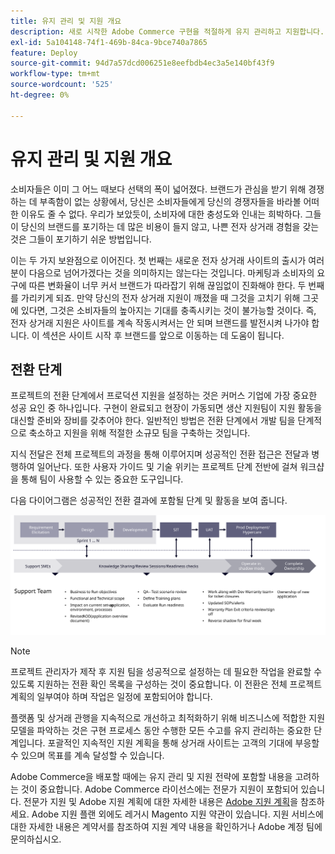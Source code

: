 ```yaml
---
title: 유지 관리 및 지원 개요
description: 새로 시작한 Adobe Commerce 구현을 적절하게 유지 관리하고 지원합니다.
exl-id: 5a104148-74f1-469b-84ca-9bce740a7865
feature: Deploy
source-git-commit: 94d7a57dcd006251e8eefbdb4ec3a5e140bf43f9
workflow-type: tm+mt
source-wordcount: '525'
ht-degree: 0%

---
```


# 유지 관리 및 지원 개요

소비자들은 이미 그 어느 때보다 선택의 폭이 넓어졌다. 브랜드가 관심을 받기 위해 경쟁하는 데 부족함이 없는 상황에서, 당신은 소비자들에게 당신의 경쟁자들을 바라볼 어떠한 이유도 줄 수 없다. 우리가 보았듯이, 소비자에 대한 충성도와 인내는 희박하다. 그들이 당신의 브랜드를 포기하는 데 많은 비용이 들지 않고, 나쁜 전자 상거래 경험을 갖는 것은 그들이 포기하기 쉬운 방법입니다.

이는 두 가지 보완점으로 이어진다. 첫 번째는 새로운 전자 상거래 사이트의 출시가 여러분이 다음으로 넘어가겠다는 것을 의미하지는 않는다는 것입니다. 마케팅과 소비자의 요구에 따른 변화율이 너무 커서 브랜드가 따라잡기 위해 끊임없이 진화해야 한다. 두 번째를 가리키게 되죠. 만약 당신의 전자 상거래 지원이 깨졌을 때 그것을 고치기 위해 그곳에 있다면, 그것은 소비자들의 높아지는 기대를 충족시키는 것이 불가능할 것이다. 즉, 전자 상거래 지원은 사이트를 계속 작동시켜서는 안 되며 브랜드를 발전시켜 나가야 합니다. 이 섹션은 사이트 시작 후 브랜드를 앞으로 이동하는 데 도움이 됩니다.

## 전환 단계

프로젝트의 전환 단계에서 프로덕션 지원을 설정하는 것은 커머스 기업에 가장 중요한 성공 요인 중 하나입니다. 구현이 완료되고 현장이 가동되면 생산 지원팀이 지원 활동을 대신할 준비와 장비를 갖추어야 한다. 일반적인 방법은 전환 단계에서 개발 팀을 단계적으로 축소하고 지원을 위해 적절한 소규모 팀을 구축하는 것입니다.

지식 전달은 전체 프로젝트의 과정을 통해 이루어지며 성공적인 전환 접근은 전달과 병행하여 일어난다. 또한 사용자 가이드 및 기술 위키는 프로젝트 단계 전반에 걸쳐 워크샵을 통해 팀이 사용할 수 있는 중요한 도구입니다.

다음 다이어그램은 성공적인 전환 결과에 포함될 단계 및 활동을 보여 줍니다.

![전환 프로세스의 단계를 보여 주는 다이어그램](../../assets/playbooks/transition-diagram.svg)

>[!NOTE]
>
> 프로젝트 관리자가 제작 후 지원 팀을 성공적으로 설정하는 데 필요한 작업을 완료할 수 있도록 지원하는 전환 확인 목록을 구성하는 것이 중요합니다. 이 전환은 전체 프로젝트 계획의 일부여야 하며 작업은 일정에 포함되어야 합니다.

플랫폼 및 상거래 관행을 지속적으로 개선하고 최적화하기 위해 비즈니스에 적합한 지원 모델을 파악하는 것은 구현 프로세스 동안 수행한 모든 수고를 유지 관리하는 중요한 단계입니다. 포괄적인 지속적인 지원 계획을 통해 상거래 사이트는 고객의 기대에 부응할 수 있으며 목표를 계속 달성할 수 있습니다.

Adobe Commerce을 배포할 때에는 유지 관리 및 지원 전략에 포함할 내용을 고려하는 것이 중요합니다.
Adobe Commerce 라이선스에는 전문가 지원이 포함되어 있습니다. 전문가 지원 및 Adobe 지원 계획에 대한 자세한 내용은 [Adobe 지원 계획](https://business.adobe.com/customers/consulting-services/premier-support.html)을 참조하세요.
Adobe 지원 플랜 외에도 레거시 Magento 지원 약관이 있습니다. 지원 서비스에 대한 자세한 내용은 계약서를 참조하여 지원 계약 내용을 확인하거나 Adobe 계정 팀에 문의하십시오.

